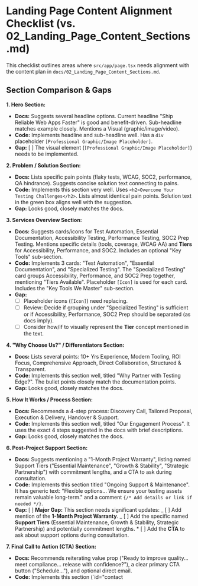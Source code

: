 # Landing Page Content Alignment Checklist (vs. 02_Landing_Page_Content_Sections.md)

This checklist outlines areas where `src/app/page.tsx` needs alignment with the content plan in `docs/02_Landing_Page_Content_Sections.md`.

## Section Comparison & Gaps

**1. Hero Section:**

- **Docs:** Suggests several headline options. Current headline "Ship Reliable Web Apps Faster" is good and benefit-driven. Sub-headline matches example closely. Mentions a Visual (graphic/image/video).
- **Code:** Implements headline and sub-headline well. Has a `div` placeholder `[Professional Graphic/Image Placeholder]`.
- **Gap:** [ ] The visual element (`[Professional Graphic/Image Placeholder]`) needs to be implemented.

**2. Problem / Solution Section:**

- **Docs:** Lists specific pain points (flaky tests, WCAG, SOC2, performance, QA hindrance). Suggests concise solution text connecting to pains.
- **Code:** Implements this section very well. Uses `<h2>Overcome Your Testing Challenges</h2>`. Lists almost identical pain points. Solution text in the green box aligns well with the suggestion.
- **Gap:** Looks good, closely matches the docs.

**3. Services Overview Section:**

- **Docs:** Suggests cards/icons for Test Automation, Essential Documentation, Accessibility Testing, Performance Testing, SOC2 Prep Testing. Mentions specific details (tools, coverage, WCAG AA) and **Tiers** for Accessibility, Performance, and SOC2. Includes an optional "Key Tools" sub-section.
- **Code:** Implements 3 cards: "Test Automation", "Essential Documentation", and "Specialized Testing". The "Specialized Testing" card groups Accessibility, Performance, and SOC2 Prep together, mentioning "Tiers Available". Placeholder `[Icon]` is used for each card. Includes the "Key Tools We Master" sub-section.
- **Gap:**
  - [ ] Placeholder icons (`[Icon]`) need replacing.
  - [ ] Review: Decide if grouping under "Specialized Testing" is sufficient or if Accessibility, Performance, SOC2 Prep should be separated (as docs imply).
  - [ ] Consider how/if to visually represent the **Tier** concept mentioned in the text.

**4. "Why Choose Us?" / Differentiators Section:**

- **Docs:** Lists several points: 10+ Yrs Experience, Modern Tooling, ROI Focus, Comprehensive Approach, Direct Collaboration, Structured & Transparent.
- **Code:** Implements this section well, titled "Why Partner with Testing Edge?". The bullet points closely match the documentation points.
- **Gap:** Looks good, closely matches the docs.

**5. How It Works / Process Section:**

- **Docs:** Recommends a 4-step process: Discovery Call, Tailored Proposal, Execution & Delivery, Handover & Support.
- **Code:** Implements this section well, titled "Our Engagement Process". It uses the exact 4 steps suggested in the docs with brief descriptions.
- **Gap:** Looks good, closely matches the docs.

**6. Post-Project Support Section:**

- **Docs:** Suggests mentioning a "1-Month Project Warranty", listing named Support Tiers ("Essential Maintenance", "Growth & Stability", "Strategic Partnership") with commitment lengths, and a CTA to ask during consultation.
- **Code:** Implements this section titled "Ongoing Support & Maintenance". It has generic text: "Flexible options... We ensure your testing assets remain valuable long-term." and a comment `{/* Add details or link if needed */}`.
- **Gap:** [ ] **Major Gap:** This section needs significant updates:
  _ [ ] Add mention of the **1-Month Project Warranty**.
  _ [ ] Add the specific named **Support Tiers** (Essential Maintenance, Growth & Stability, Strategic Partnership) and potentially commitment lengths. \* [ ] Add the **CTA** to ask about support options during consultation.

**7. Final Call to Action (CTA) Section:**

- **Docs:** Recommends reiterating value prop ("Ready to improve quality... meet compliance... release with confidence?"), a clear primary CTA button ("Schedule..."), and optional direct email.
- **Code:** Implements this section (`id="contact
